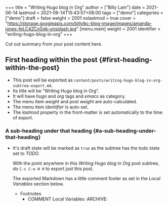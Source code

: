 +++
title = "Writing Hugo blog in Org"
author = ["Billy Lam"]
date = 2021-06-14
lastmod = 2021-06-14T15:43:57+08:00
tags = ["demo"]
categories = ["demo"]
draft = false
weight = 2001
nolastmod = true
cover = "https://storage.googleapis.com/billylkc-blog-image/images/amanda-jones-feLC4ZCxGqk-unsplash.jpg"
[menu.main]
  weight = 2001
  identifier = "writing-hugo-blog-in-org"
+++

Cut out summary from your post content here.

<!--more-->


## First heading within the post {#first-heading-within-the-post}

-   This post will be exported as
    `content/posts/writing-hugo-blog-in-org-subtree-export.md`.
-   Its title will be "Writing Hugo blog in Org".
-   It will have _hugo_ and _org_ tags and _emacs_ as category.
-   The menu item _weight_ and post _weight_ are auto-calculated.
-   The menu item _identifier_ is auto-set.
-   The _lastmod_ property in the front-matter is set automatically to
    the time of export.


### A sub-heading under that heading {#a-sub-heading-under-that-heading}

-   It's draft state will be marked as `true` as the subtree has the
    todo state set to _TODO_.

    With the point <span class="underline">anywhere</span> in this _Writing Hugo blog in Org_ post
      subtree, do `C-c C-e H H` to export just this post.

    The exported Markdown has a little comment footer as set in the _Local
    Variables_ section below.

    -   Footnotes
        -   COMMENT Local Variables                                           :ARCHIVE:

[//]: # "Exported with love from a post written in Org mode"
[//]: # "- https://github.com/kaushalmodi/ox-hugo"

